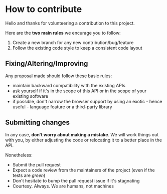# How to contribute

Hello and thanks for volunteering a contribution to this project.

Here are the **two main rules** we encurage you to follow:

1. Create a new branch for any new contribution/bug/feature
1. Follow the existing code style to keep a consistent code layout

## Fixing/Altering/Improving

Any proposal made should follow these basic rules:

* maintain backward compatibility with the existing APIs
* ask yourself if it's in the scope of this API or in the scope of your existing software
* if possible, don't narrow the browser support by using an exotic - hence useful - language feature
or a third-party library

## Submitting changes

In any case, **don't worry about making a mistake**. We will work things out with you,
by either adjusting the code or relocating it to a better place in the API.

Nonetheless:

* Submit the pull request
* Expect a code review from the maintainers of the project (even if the tests are *green*)
* Don't hesitate to bump the pull request issue if it's stagnating
* Courtesy. Always. We are humans, not machines

